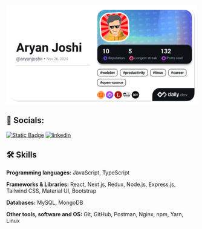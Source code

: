 <a href="https://app.daily.dev/aryanjoshii">
  <picture>
    <source media="(max-width: 799px)" srcset="./devcard-vert.png" />
    <source media="(min-width: 800px)" srcset="./devcard-horiz.png" />
    <img src="./devcard-horiz.png?" alt="Aryan Joshi's Dev Card" />
  </picture>
</a>

## 🔗 Socials:
[![Static Badge](https://img.shields.io/badge/X%20(Twitter)-black?style=for-the-badge&logo=x&link=https%3A%2F%2Fx.com%2Fhiaryanjoshi)](https://x.com/hiaryanjoshi)
[![linkedin](https://img.shields.io/badge/linkedin-0A66C2?style=for-the-badge&logo=linkedin&logoColor=white)](https://www.linkedin.com/in/aryanjoshii/)

## 🛠 Skills
**Programming languages:** JavaScript, TypeScript

**Frameworks & Libraries:** React, Next.js, Redux, Node.js, Express.js, Tailwind CSS, Material UI, Bootstrap

**Databases:** MySQL, MongoDB

**Other tools, software and OS:** Git, GitHub, Postman, Nginx, npm, Yarn, Linux
